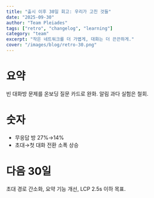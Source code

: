 ```yaml
---
title: "출시 이후 30일 회고: 우리가 고친 것들"
date: "2025-09-30"
author: "Team Pleiades"
tags: ["retro", "changelog", "learning"]
category: "team"
excerpt: "작은 네트워크를 더 가볍게, 대화는 더 끈끈하게."
cover: "/images/blog/retro-30.png"
---
```

# 요약
빈 대화방 문제를 온보딩 질문 카드로 완화. 알림 과다 실험은 철회.

# 숫자
- 무응답 방 27%→14%
- 초대→첫 대화 전환 소폭 상승

# 다음 30일
초대 경로 간소화, 요약 기능 개선, LCP 2.5s 이하 목표.

